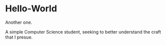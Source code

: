 # Hello-World
Another one.

A simple Computer Science student, seeking to better understand the craft that I presue. 
